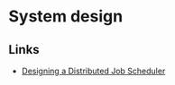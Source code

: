 # System design

## Links

- [Designing a Distributed Job Scheduler](https://levelup.gitconnected.com/system-design-designing-a-distributed-job-scheduler-6d3b6d714fdb)